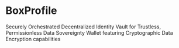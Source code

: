 # BoxProfile
Securely Orchestrated Decentralized Identity Vault for Trustless, Permissionless Data Sovereignty Wallet featuring Cryptographic Data Encryption capabilities
